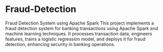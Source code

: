 # Fraud-Detection

Fraud Detection System using Apache Spark
This project implements a fraud detection system for banking transactions using Apache Spark and machine learning techniques. It processes transaction data, engineers features, trains a logistic regression model, and deploys it for fraud detection, enhancing security in banking operations.
